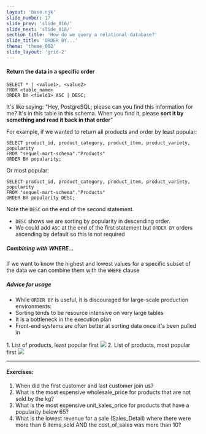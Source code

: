 ```yaml
---
layout: 'base.njk'
slide_number: 17
slide_prev: 'slide_016/'
slide_next: 'slide_018/'
section_title: 'How do we query a relational database?'
slide_title: 'ORDER BY...'
theme: 'theme_002'
slide_layout: 'grid-2'
---
```


<section class="slide__text">

#### Return the data in a specific order

```
SELECT * | <value1>, <value2>
FROM <table_name>
ORDER BY <field1> ASC | DESC;
```

It's like saying: <span> "Hey, PostgreSQL; please can you find this information for me?  It's in this table in this schema.  When you find it, please **sort it by something and read it back in that order**" </span>

For example, if we wanted to return all products and order by least popular:
```
SELECT product_id, product_category, product_item, product_variety, popularity
FROM "sequel-mart-schema"."Products"
ORDER BY popularity;
```

Or most popular:
```
SELECT product_id, product_category, product_item, product_variety, popularity
FROM "sequel-mart-schema"."Products"
ORDER BY popularity DESC;
```

Note the `DESC` on the end of the second statement.
  - `DESC` shows we are sorting by popularity in descending order.
  - We could add `ASC` at the end of the first statement but `ORDER BY` orders ascending by default so this is not required

##### Combining with WHERE...
If we want to know the highest and lowest values for a specific subset of the data we can combine them with the `WHERE` clause

##### Advice for usage
- While `ORDER BY` is useful, it is discouraged for large-scale production environments:
- Sorting tends to be resource intensive on very large tables
- It is a bottleneck in the execution plan
- Front-end systems are often better at sorting data once it's been pulled in

</section>


<section class="slide__images">
    <caption>1. List of products, least popular first</caption>
    <img src="{{ '../../images/002_ORDER_Products_Pop_Asc.png' | url }}" />
    <caption>2. List of products, most popular first</caption>
    <img src="{{ '../../images/002_ORDER_Products_Pop_Desc.png' | url }}" />

</section>


<section class="slide__exercises">

---

  #### Exercises:
1. When did the first customer and last customer join us?
2. What is the most expensive wholesale_price for products that are not sold by the kg?
3. What is the most expensive unit_sales_price for products that have a popularity below 65?
4. What is the lowest revenue for a sale (Sales_Detail) where there were more than 6 items_sold AND the cost_of_sales was more than 10?

</section>